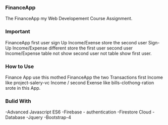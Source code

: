 ### FinanceApp
The FinanceApp my Web Developement Course Assignment.

### Important
FinanceApp first user sign Up Income/Exense store the second user Sign-Up Income/Expense different store the first user second user Income/Expense table not show second user not table show first user.   

### How to Use
Finance App use this mothed FinanceApp the two Transactions first Income like project-salery-vc Income / second Exense like bills-clothong-ration srote in this App.

### Bulid With
-Advanced Javascript ES6
-Firebase - authentication
-Firestore Cloud - Database
-Jquery
-Bootstrap-4
